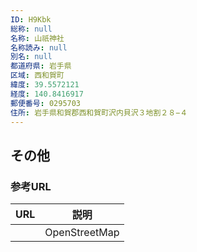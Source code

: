 ```yaml
---
ID: H9Kbk
総称: null
名称: 山祇神社
名称読み: null
別名: null
都道府県: 岩手県
区域: 西和賀町
緯度: 39.5572121
経度: 140.8416917
郵便番号: 0295703
住所: 岩手県和賀郡西和賀町沢内貝沢３地割２８−４
---
```


## その他

### 参考URL

| URL | 説明          |
| --- | ------------- |
|     | OpenStreetMap |
